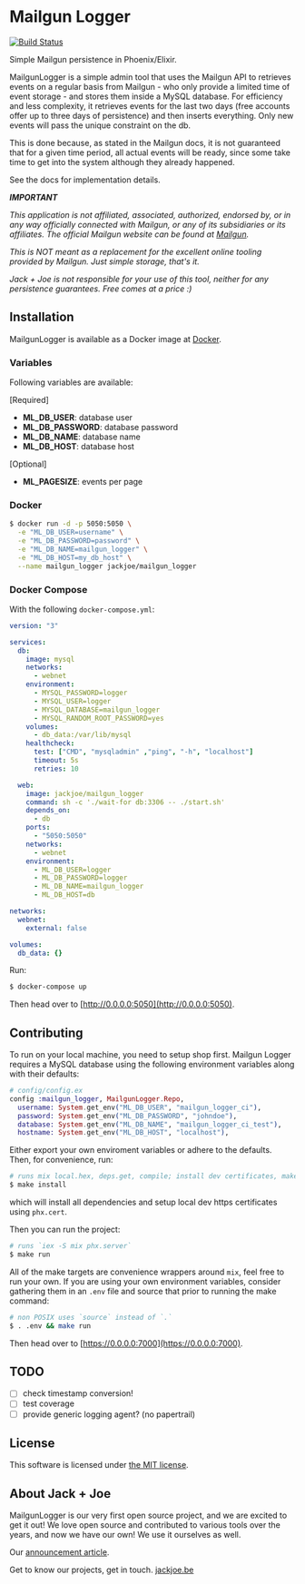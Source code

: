 # Mailgun Logger

[![Build Status](https://travis-ci.com/jackjoe/mailgun_logger.svg?branch=master)](https://travis-ci.com/jackjoe/mailgun_logger)

Simple Mailgun persistence in Phoenix/Elixir.

MailgunLogger is a simple admin tool that uses the Mailgun API to retrieves events on a regular basis from Mailgun - who only provide a limited time of event storage - and stores them inside a MySQL database.
For efficiency and less complexity, it retrieves events for the last two days (free accounts offer up to three days of persistence) and then inserts everything. Only new events will pass the unique constraint on the db.

This is done because, as stated in the Mailgun docs, it is not guaranteed that for a given time period, all actual events will be ready, since some take time to get into the system although they already happened.

See the docs for implementation details.

_**IMPORTANT**_

_This application is not affiliated, associated, authorized, endorsed by, or in any way officially connected with Mailgun, or any of its subsidiaries or its affiliates. The official Mailgun website can be found at [Mailgun](https://mailgun.com)._

_This is NOT meant as a replacement for the excellent online tooling provided by Mailgun. Just simple storage, that's it._

_Jack + Joe is not responsible for your use of this tool, neither for any persistence guarantees. Free comes at a price :)_

## Installation

MailgunLogger is available as a Docker image at [Docker](https://hub.docker.com/r/jackjoe/mailgun_logger).

### Variables

Following variables are available:

[Required]
- **ML_DB_USER**: database user
- **ML_DB_PASSWORD**: database password
- **ML_DB_NAME**: database name
- **ML_DB_HOST**: database host

[Optional]
- **ML_PAGESIZE**: events per page

### Docker

```bash
$ docker run -d -p 5050:5050 \
  -e "ML_DB_USER=username" \
  -e "ML_DB_PASSWORD=password" \
  -e "ML_DB_NAME=mailgun_logger" \
  -e "ML_DB_HOST=my_db_host" \
  --name mailgun_logger jackjoe/mailgun_logger
```

### Docker Compose

With the following `docker-compose.yml`:

```yml
version: "3"

services:
  db:
    image: mysql
    networks:
      - webnet
    environment:
      - MYSQL_PASSWORD=logger
      - MYSQL_USER=logger
      - MYSQL_DATABASE=mailgun_logger
      - MYSQL_RANDOM_ROOT_PASSWORD=yes
    volumes:
      - db_data:/var/lib/mysql
    healthcheck:
      test: ["CMD", "mysqladmin" ,"ping", "-h", "localhost"]
      timeout: 5s
      retries: 10

  web:
    image: jackjoe/mailgun_logger
    command: sh -c './wait-for db:3306 -- ./start.sh'
    depends_on:
      - db
    ports:
      - "5050:5050"
    networks:
      - webnet
    environment:
      - ML_DB_USER=logger
      - ML_DB_PASSWORD=logger
      - ML_DB_NAME=mailgun_logger
      - ML_DB_HOST=db

networks:
  webnet:
    external: false

volumes:
  db_data: {}
```

Run:

```bash
$ docker-compose up
```

Then head over to [http://0.0.0.0:5050](http://0.0.0.0:5050).

## Contributing

To run on your local machine, you need to setup shop first.
Mailgun Logger requires a MySQL database using the following environment variables along with their defaults:

```elixir
# config/config.ex
config :mailgun_logger, MailgunLogger.Repo,
  username: System.get_env("ML_DB_USER", "mailgun_logger_ci"),
  password: System.get_env("ML_DB_PASSWORD", "johndoe"),
  database: System.get_env("ML_DB_NAME", "mailgun_logger_ci_test"),
  hostname: System.get_env("ML_DB_HOST", "localhost"),
```

Either export your own enviroment variables or adhere to the defaults. Then, for convenience, run:

```bash
# runs mix local.hex, deps.get, compile; install dev certificates, make run (see below)
$ make install
```

which will install all dependencies and setup local dev https certificates using `phx.cert`.

Then you can run the project:
```bash
# runs `iex -S mix phx.server`
$ make run
```

All of the make targets are convenience wrappers around `mix`, feel free to run your own. If you are using your own environment variables, consider gathering them in an `.env` file and source that prior to running the make command:

```bash
# non POSIX uses `source` instead of `.`
$ . .env && make run
```

Then head over to [https://0.0.0.0:7000](https://0.0.0.0:7000).

## TODO

- [ ] check timestamp conversion!
- [ ] test coverage
- [ ] provide generic logging agent? (no papertrail)

## License

This software is licensed under [the MIT license](LICENSE).

## About Jack + Joe

MailgunLogger is our very first open source project, and we are excited to get it out! We love open source and contributed to various tools over the years, and now we have our own! We use it ourselves as well.

Our [announcement article](https://jackjoe.be/articles/mailgun-logger).

Get to know our projects, get in touch. [jackjoe.be](https://jackjoe.be)
